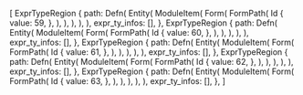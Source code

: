 [
    ExprTypeRegion {
        path: Defn(
            Entity(
                ModuleItem(
                    Form(
                        FormPath(
                            Id {
                                value: 59,
                            },
                        ),
                    ),
                ),
            ),
        ),
        expr_ty_infos: [],
    },
    ExprTypeRegion {
        path: Defn(
            Entity(
                ModuleItem(
                    Form(
                        FormPath(
                            Id {
                                value: 60,
                            },
                        ),
                    ),
                ),
            ),
        ),
        expr_ty_infos: [],
    },
    ExprTypeRegion {
        path: Defn(
            Entity(
                ModuleItem(
                    Form(
                        FormPath(
                            Id {
                                value: 61,
                            },
                        ),
                    ),
                ),
            ),
        ),
        expr_ty_infos: [],
    },
    ExprTypeRegion {
        path: Defn(
            Entity(
                ModuleItem(
                    Form(
                        FormPath(
                            Id {
                                value: 62,
                            },
                        ),
                    ),
                ),
            ),
        ),
        expr_ty_infos: [],
    },
    ExprTypeRegion {
        path: Defn(
            Entity(
                ModuleItem(
                    Form(
                        FormPath(
                            Id {
                                value: 63,
                            },
                        ),
                    ),
                ),
            ),
        ),
        expr_ty_infos: [],
    },
]